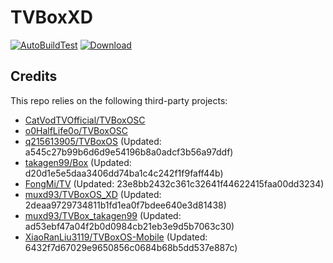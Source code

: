 # TVBoxXD

[![AutoBuildTest](https://github.com/muxd93/TVBoxOS_XD/actions/workflows/auto_build.yml/badge.svg)](https://github.com/muxd93/TVBoxOS_XD/actions/workflows/auto_build.yml)
[![Download](https://img.shields.io/github/v/release/muxd93/TVBoxOS_XD?color=green&logoColor=green&label=Download&logo=DocuSign)](https://github.com/muxd93/TVBoxOS_XD/releases)

## Credits
This repo relies on the following third-party projects:
- [CatVodTVOfficial/TVBoxOSC](https://github.com/CatVodTVOfficial/TVBoxOSC)
- [o0HalfLife0o/TVBoxOSC](https://github.com/o0HalfLife0o/TVBoxOSC/releases)
- [q215613905/TVBoxOS](https://github.com/q215613905/TVBoxOS) (Updated: a545c27b99b6d6d9e54196b8a0adcf3b56a97ddf)
- [takagen99/Box](https://github.com/takagen99/Box) (Updated: d20d1e5e5daa3406dd74ba1c4c242f1f9faff44b)
- [FongMi/TV](https://github.com/FongMi/TV) (Updated: 23e8bb2432c361c32641f44622415faa00dd3234)
- [muxd93/TVBoxOS_XD](https://github.com/muxd93/TVBoxOS_XD) (Updated: 2deaa9729734811b1fd1ea0f7bdee640e3d81438)
- [muxd93/TVBox_takagen99](https://github.com/muxd93/TVBox_takagen99) (Updated: ad53ebf47a04f2b0d0984cb21eb3e9d5b7063c30)
- [XiaoRanLiu3119/TVBoxOS-Mobile](https://github.com/XiaoRanLiu3119/TVBoxOS-Mobile) (Updated: 6432f7d67029e9650856c0684b68b5dd537e887c)
